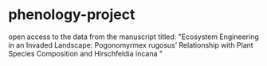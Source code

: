 # phenology-project
open access to the data from the manuscript titled: "Ecosystem Engineering in an Invaded Landscape: Pogonomyrmex rugosus’ Relationship with Plant Species Composition and Hirschfeldia incana "
